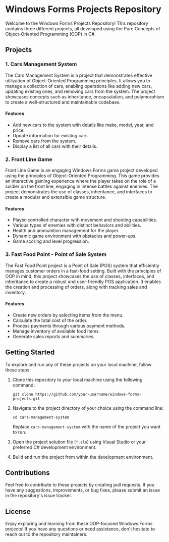 # Windows Forms Projects Repository

Welcome to the Windows Forms Projects Repository! This repository contains three different projects, all developed using the Pure Concepts of Object-Oriented Programming (OOP) in C#.

## Projects

### 1. Cars Management System

The Cars Management System is a project that demonstrates effective utilization of Object-Oriented Programming principles. It allows you to manage a collection of cars, enabling operations like adding new cars, updating existing ones, and removing cars from the system. The project showcases concepts such as inheritance, encapsulation, and polymorphism to create a well-structured and maintainable codebase.

#### Features

- Add new cars to the system with details like make, model, year, and price.
- Update information for existing cars.
- Remove cars from the system.
- Display a list of all cars with their details.

### 2. Front Line Game

Front Line Game is an engaging Windows Forms game project developed using the principles of Object-Oriented Programming. This game provides an interactive gaming experience where the player takes on the role of a soldier on the front line, engaging in intense battles against enemies. The project demonstrates the use of classes, inheritance, and interfaces to create a modular and extensible game structure.

#### Features

- Player-controlled character with movement and shooting capabilities.
- Various types of enemies with distinct behaviors and abilities.
- Health and ammunition management for the player.
- Dynamic game environment with obstacles and power-ups.
- Game scoring and level progression.

### 3. Fast Food Point - Point of Sale System

The Fast Food Point project is a Point of Sale (POS) system that efficiently manages customer orders in a fast-food setting. Built with the principles of OOP in mind, this project showcases the use of classes, interfaces, and inheritance to create a robust and user-friendly POS application. It enables the creation and processing of orders, along with tracking sales and inventory.

#### Features

- Create new orders by selecting items from the menu.
- Calculate the total cost of the order.
- Process payments through various payment methods.
- Manage inventory of available food items.
- Generate sales reports and summaries.

## Getting Started

To explore and run any of these projects on your local machine, follow these steps:

1. Clone this repository to your local machine using the following command:
   ```
   git clone https://github.com/your-username/windows-forms-projects.git
   ```

2. Navigate to the project directory of your choice using the command line:
   ```
   cd cars-management-system
   ```
   Replace `cars-management-system` with the name of the project you want to run.

3. Open the project solution file (`*.sln`) using Visual Studio or your preferred C# development environment.

4. Build and run the project from within the development environment.

## Contributions

Feel free to contribute to these projects by creating pull requests. If you have any suggestions, improvements, or bug fixes, please submit an issue in the repository's issue tracker.

## License

Enjoy exploring and learning from these OOP-focused Windows Forms projects! If you have any questions or need assistance, don't hesitate to reach out to the repository maintainers.
